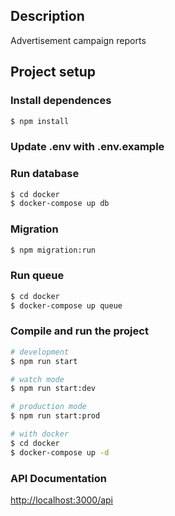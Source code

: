 ## Description

Advertisement campaign reports

## Project setup

### Install dependences

```bash
$ npm install
```

### Update .env with .env.example

### Run database

```bash
$ cd docker
$ docker-compose up db
```

### Migration

```bash
$ npm migration:run
```

### Run queue

```bash
$ cd docker
$ docker-compose up queue
```

### Compile and run the project

```bash
# development
$ npm run start

# watch mode
$ npm run start:dev

# production mode
$ npm run start:prod

# with docker
$ cd docker
$ docker-compose up -d
```

### API Documentation

[http://localhost:3000/api](http://localhost:3000/api)
